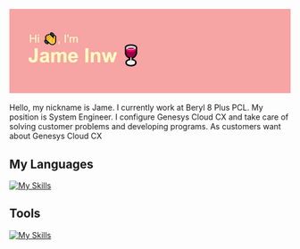 ![header](img/header.png)

Hello, my nickname is Jame. I currently work at Beryl 8 Plus PCL. My position is System Engineer. I configure Genesys Cloud CX and take care of solving customer problems and developing programs. As customers want about Genesys Cloud CX

<!---
JameInw/JameInw is a ✨ special ✨ repository because its `README.md` (this file) appears on your GitHub profile.
You can click the Preview link to take a look at your changes.
--->

## My Languages
[![My Skills](https://skillicons.dev/icons?i=php,go,nodejs,js,regex,cs,cpp,lua,md,regex)](https://skillicons.dev)

## Tools

[![My Skills](https://skillicons.dev/icons?i=linux,bash,powershell,vim,neovim,nginx,docker,kubernetes,grafana,git,github,gitlab,vscode,ai,mysql,py,redis,aws,cloudflare,gcp,figma,postman,prometheus)](https://skillicons.dev)

<!-- ## Connect with me : --->
